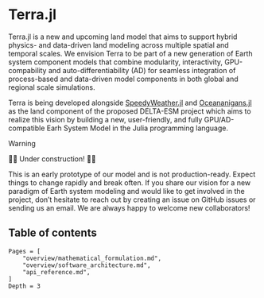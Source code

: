 # Terra.jl

Terra.jl is a new and upcoming land model that aims to support hybrid physics- and data-driven land modeling across multiple spatial and temporal scales. We envision Terra to be part of a new generation of Earth system component models that combine modularity, interactivity, GPU-compability and auto-differentiability (AD) for seamless integration of process-based and data-driven model components in both global and regional scale simulations.

Terra is being developed alongside [SpeedyWeather.jl](https://github.com/SpeedyWeather/SpeedyWeather.jl) and [Oceananigans.jl](https://github.com/CliMA/Oceananigans.jl) as the land component of the proposed DELTA-ESM project which aims to realize this vision by building a new, user-friendly, and fully GPU/AD-compatible Earh System Model in the Julia programming language.

> [!WARNING]
> 🚧🚧 Under construction! 🚧🚧
>
> This is an early prototype of our model and is not production-ready. Expect things to change rapidly and break often. If you share our vision for a new paradigm of Earth system modeling and would like to get involved in the project, don’t hesitate to reach out by creating an issue on GitHub issues or sending us an email. We are always happy to welcome new collaborators!

## Table of contents

```@contents
Pages = [
    "overview/mathematical_formulation.md",
    "overview/software_architecture.md",
    "api_reference.md",
]
Depth = 3
```
